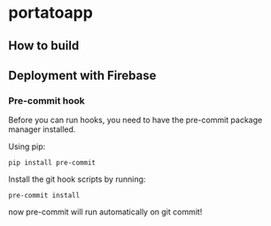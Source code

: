 # portatoapp

## How to build


 
## Deployment with Firebase



### Pre-commit hook

Before you can run hooks, you need to have the pre-commit package manager installed.

Using pip:

```
pip install pre-commit
```

Install the git hook scripts by running:

```
pre-commit install
```
now pre-commit will run automatically on git commit!
